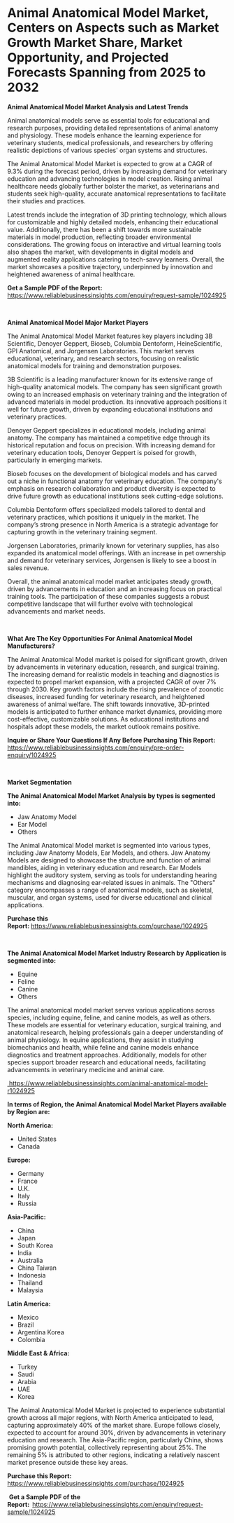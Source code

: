 <p><h1>Animal Anatomical Model Market, Centers on Aspects such as Market Growth Market Share, Market Opportunity, and Projected Forecasts Spanning from 2025 to 2032</h1></p><p><strong>Animal Anatomical Model Market Analysis and Latest Trends</strong></p>
<p><p>Animal anatomical models serve as essential tools for educational and research purposes, providing detailed representations of animal anatomy and physiology. These models enhance the learning experience for veterinary students, medical professionals, and researchers by offering realistic depictions of various species' organ systems and structures.</p><p>The Animal Anatomical Model Market is expected to grow at a CAGR of 9.3% during the forecast period, driven by increasing demand for veterinary education and advancing technologies in model creation. Rising animal healthcare needs globally further bolster the market, as veterinarians and students seek high-quality, accurate anatomical representations to facilitate their studies and practices.</p><p>Latest trends include the integration of 3D printing technology, which allows for customizable and highly detailed models, enhancing their educational value. Additionally, there has been a shift towards more sustainable materials in model production, reflecting broader environmental considerations. The growing focus on interactive and virtual learning tools also shapes the market, with developments in digital models and augmented reality applications catering to tech-savvy learners. Overall, the market showcases a positive trajectory, underpinned by innovation and heightened awareness of animal healthcare.</p></p>
<p><strong>Get a Sample PDF of the Report:&nbsp;</strong> <a href="https://www.reliablebusinessinsights.com/enquiry/request-sample/1024925?utm_campaign=3553&utm_medium=2&utm_source=Github&utm_content=ia&utm_term=16042025&utm_id=animal-anatomical-model">https://www.reliablebusinessinsights.com/enquiry/request-sample/1024925</a></p>
<p>&nbsp;</p>
<p><strong>Animal Anatomical Model Major Market Players</strong></p>
<p><p>The Animal Anatomical Model Market features key players including 3B Scientific, Denoyer Geppert, Bioseb, Columbia Dentoform, HeineScientific, GPI Anatomical, and Jorgensen Laboratories. This market serves educational, veterinary, and research sectors, focusing on realistic anatomical models for training and demonstration purposes.</p><p>3B Scientific is a leading manufacturer known for its extensive range of high-quality anatomical models. The company has seen significant growth owing to an increased emphasis on veterinary training and the integration of advanced materials in model production. Its innovative approach positions it well for future growth, driven by expanding educational institutions and veterinary practices.</p><p>Denoyer Geppert specializes in educational models, including animal anatomy. The company has maintained a competitive edge through its historical reputation and focus on precision. With increasing demand for veterinary education tools, Denoyer Geppert is poised for growth, particularly in emerging markets.</p><p>Bioseb focuses on the development of biological models and has carved out a niche in functional anatomy for veterinary education. The company's emphasis on research collaboration and product diversity is expected to drive future growth as educational institutions seek cutting-edge solutions.</p><p>Columbia Dentoform offers specialized models tailored to dental and veterinary practices, which positions it uniquely in the market. The company’s strong presence in North America is a strategic advantage for capturing growth in the veterinary training segment.</p><p>Jorgensen Laboratories, primarily known for veterinary supplies, has also expanded its anatomical model offerings. With an increase in pet ownership and demand for veterinary services, Jorgensen is likely to see a boost in sales revenue.</p><p>Overall, the animal anatomical model market anticipates steady growth, driven by advancements in education and an increasing focus on practical training tools. The participation of these companies suggests a robust competitive landscape that will further evolve with technological advancements and market needs.</p></p>
<p>&nbsp;</p>
<p><strong>What Are The Key Opportunities For Animal Anatomical Model Manufacturers?</strong></p>
<p><p>The Animal Anatomical Model market is poised for significant growth, driven by advancements in veterinary education, research, and surgical training. The increasing demand for realistic models in teaching and diagnostics is expected to propel market expansion, with a projected CAGR of over 7% through 2030. Key growth factors include the rising prevalence of zoonotic diseases, increased funding for veterinary research, and heightened awareness of animal welfare. The shift towards innovative, 3D-printed models is anticipated to further enhance market dynamics, providing more cost-effective, customizable solutions. As educational institutions and hospitals adopt these models, the market outlook remains positive.</p></p>
<p><strong>Inquire or Share Your Questions If Any Before Purchasing This Report:</strong> <a href="https://www.reliablebusinessinsights.com/enquiry/pre-order-enquiry/1024925?utm_campaign=3553&utm_medium=2&utm_source=Github&utm_content=ia&utm_term=16042025&utm_id=animal-anatomical-model">https://www.reliablebusinessinsights.com/enquiry/pre-order-enquiry/1024925</a></p>
<p>&nbsp;</p>
<p><strong>Market Segmentation</strong></p>
<p><strong>The Animal Anatomical Model Market Analysis by types is segmented into:</strong></p>
<p><ul><li>Jaw Anatomy Model</li><li>Ear Model</li><li>Others</li></ul></p>
<p><p>The Animal Anatomical Model market is segmented into various types, including Jaw Anatomy Models, Ear Models, and others. Jaw Anatomy Models are designed to showcase the structure and function of animal mandibles, aiding in veterinary education and research. Ear Models highlight the auditory system, serving as tools for understanding hearing mechanisms and diagnosing ear-related issues in animals. The "Others" category encompasses a range of anatomical models, such as skeletal, muscular, and organ systems, used for diverse educational and clinical applications.</p></p>
<p><strong>Purchase this Report:&nbsp;</strong><a href="https://www.reliablebusinessinsights.com/purchase/1024925?utm_campaign=3553&utm_medium=2&utm_source=Github&utm_content=ia&utm_term=16042025&utm_id=animal-anatomical-model">https://www.reliablebusinessinsights.com/purchase/1024925</a></p>
<p>&nbsp;</p>
<p><strong>The Animal Anatomical Model Market Industry Research by Application is segmented into:</strong></p>
<p><ul><li>Equine</li><li>Feline</li><li>Canine</li><li>Others</li></ul></p>
<p><p>The animal anatomical model market serves various applications across species, including equine, feline, and canine models, as well as others. These models are essential for veterinary education, surgical training, and anatomical research, helping professionals gain a deeper understanding of animal physiology. In equine applications, they assist in studying biomechanics and health, while feline and canine models enhance diagnostics and treatment approaches. Additionally, models for other species support broader research and educational needs, facilitating advancements in veterinary medicine and animal care.</p></p>
<p><a href="https://www.reliablebusinessinsights.com/animal-anatomical-model-r1024925?utm_campaign=3553&utm_medium=2&utm_source=Github&utm_content=ia&utm_term=16042025&utm_id=animal-anatomical-model">&nbsp;https://www.reliablebusinessinsights.com/animal-anatomical-model-r1024925</a></p>
<p><strong>In terms of Region, the Animal Anatomical Model Market Players available by Region are:</strong></p>
<p>
    <p> <strong> North America: </strong>
        <ul>
            <li>United States</li>
            <li>Canada</li>
        </ul>
        </p> 
    <p> <strong> Europe: </strong>
        <ul>
            <li>Germany</li>
            <li>France</li>
            <li>U.K.</li>
            <li>Italy</li>
            <li>Russia</li>
        </ul>
        </p> 
    <p> <strong> Asia-Pacific: </strong>
        <ul>
            <li>China</li>
            <li>Japan</li>
            <li>South Korea</li>
            <li>India</li>
            <li>Australia</li>
            <li>China Taiwan</li>
            <li>Indonesia</li>
            <li>Thailand</li>
            <li>Malaysia</li>
        </ul>
        </p> 
    <p> <strong> Latin America: </strong>
        <ul>
            <li>Mexico</li>
            <li>Brazil</li>
            <li>Argentina Korea</li>
            <li>Colombia</li>
        </ul>
        </p> 
    <p> <strong> Middle East & Africa: </strong>
        <ul>
            <li>Turkey</li>
            <li>Saudi</li>
            <li>Arabia</li>
            <li>UAE</li>
            <li>Korea</li>
        </ul>
    </p>
    </p>
<p><p>The Animal Anatomical Model Market is projected to experience substantial growth across all major regions, with North America anticipated to lead, capturing approximately 40% of the market share. Europe follows closely, expected to account for around 30%, driven by advancements in veterinary education and research. The Asia-Pacific region, particularly China, shows promising growth potential, collectively representing about 25%. The remaining 5% is attributed to other regions, indicating a relatively nascent market presence outside these key areas.</p></p>
<p><strong>Purchase this Report: </strong><a href="https://www.reliablebusinessinsights.com/purchase/1024925?utm_campaign=3553&utm_medium=2&utm_source=Github&utm_content=ia&utm_term=16042025&utm_id=animal-anatomical-model">https://www.reliablebusinessinsights.com/purchase/1024925</a></p>
<p>&nbsp;<strong>Get a Sample PDF of the Report:&nbsp;&nbsp;</strong><a href="https://www.reliablebusinessinsights.com/enquiry/request-sample/1024925?utm_campaign=3553&utm_medium=2&utm_source=Github&utm_content=ia&utm_term=16042025&utm_id=animal-anatomical-model">https://www.reliablebusinessinsights.com/enquiry/request-sample/1024925</a></p>
<p><strong></strong></p>
<p><p></p><p></p><p></p></p>